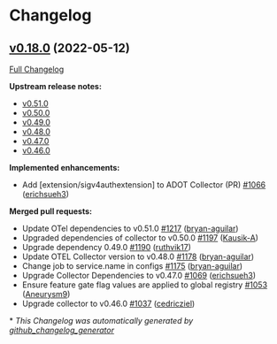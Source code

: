 # Changelog

## [v0.18.0](https://github.com/aws-observability/aws-otel-collector/tree/v0.18.0) (2022-05-12)

[Full Changelog](https://github.com/aws-observability/aws-otel-collector/compare/v0.17.0...v0.18.0)

**Upstream release notes:**
- [v0.51.0](https://github.com/open-telemetry/opentelemetry-collector/releases/tag/v0.51.0)
- [v0.50.0](https://github.com/open-telemetry/opentelemetry-collector/releases/tag/v0.50.0)
- [v0.49.0](https://github.com/open-telemetry/opentelemetry-collector/releases/tag/v0.49.0)
- [v0.48.0](https://github.com/open-telemetry/opentelemetry-collector/releases/tag/v0.48.0)
- [v0.47.0](https://github.com/open-telemetry/opentelemetry-collector/releases/tag/v0.47.0)
- [v0.46.0](https://github.com/open-telemetry/opentelemetry-collector/releases/tag/v0.46.0)

**Implemented enhancements:**

- Add \[extension/sigv4authextension\] to ADOT Collector \(PR\) [\#1066](https://github.com/aws-observability/aws-otel-collector/pull/1066) ([erichsueh3](https://github.com/erichsueh3))


**Merged pull requests:**

- Update OTel dependencies to v0.51.0 [\#1217](https://github.com/aws-observability/aws-otel-collector/pull/1217) ([bryan-aguilar](https://github.com/bryan-aguilar))
- Upgraded dependencies of collector to v0.50.0 [\#1197](https://github.com/aws-observability/aws-otel-collector/pull/1197) ([Kausik-A](https://github.com/Kausik-A))
- Upgrade dependency 0.49.0 [\#1190](https://github.com/aws-observability/aws-otel-collector/pull/1190) ([ruthvik17](https://github.com/ruthvik17))
- Update OTEL Collector version to v0.48.0 [\#1178](https://github.com/aws-observability/aws-otel-collector/pull/1178) ([bryan-aguilar](https://github.com/bryan-aguilar))
- Change job to service.name in configs [\#1175](https://github.com/aws-observability/aws-otel-collector/pull/1175) ([bryan-aguilar](https://github.com/bryan-aguilar))
- Upgrade Collector Dependencies to v0.47.0 [\#1069](https://github.com/aws-observability/aws-otel-collector/pull/1069) ([erichsueh3](https://github.com/erichsueh3))
- Ensure feature gate flag values are applied to global registry [\#1053](https://github.com/aws-observability/aws-otel-collector/pull/1053) ([Aneurysm9](https://github.com/Aneurysm9))
- Upgrade collector to v0.46.0 [\#1037](https://github.com/aws-observability/aws-otel-collector/pull/1037) ([cedricziel](https://github.com/cedricziel))


\* *This Changelog was automatically generated by [github_changelog_generator](https://github.com/github-changelog-generator/github-changelog-generator)*
